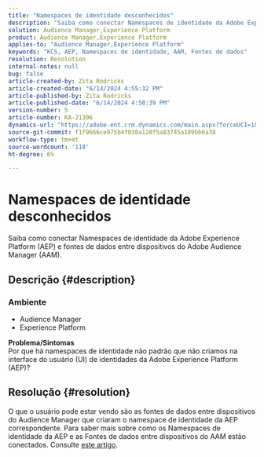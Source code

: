 ```yaml
---
title: "Namespaces de identidade desconhecidos"
description: "Saiba como conectar Namespaces de identidade da Adobe Experience Platform (AEP) e fontes de dados entre dispositivos do Adobe Audience Manager (AAM)."
solution: Audience Manager,Experience Platform
product: Audience Manager,Experience Platform
applies-to: "Audience Manager,Experience Platform"
keywords: "KCS, AEP, Namespaces de identidade, AAM, Fontes de dados"
resolution: Resolution
internal-notes: null
bug: false
article-created-by: Zita Rodricks
article-created-date: "6/14/2024 4:55:32 PM"
article-published-by: Zita Rodricks
article-published-date: "6/14/2024 4:58:39 PM"
version-number: 5
article-number: KA-21306
dynamics-url: "https://adobe-ent.crm.dynamics.com/main.aspx?forceUCI=1&pagetype=entityrecord&etn=knowledgearticle&id=7e0f51e3-6e2a-ef11-840a-002248084fbb"
source-git-commit: f1f9666ce975b4f038a128f5a83745a109bb6a38
workflow-type: tm+mt
source-wordcount: '118'
ht-degree: 6%

---
```


# Namespaces de identidade desconhecidos


Saiba como conectar Namespaces de identidade da Adobe Experience Platform (AEP) e fontes de dados entre dispositivos do Adobe Audience Manager (AAM).

## Descrição {#description}


### <b>Ambiente</b>

- Audience Manager
- Experience Platform




<b>Problema/Sintomas</b>
<br>Por que há namespaces de identidade não padrão que não criamos na interface do usuário (UI) de identidades da Adobe Experience Platform (AEP)?<br>

## Resolução {#resolution}


O que o usuário pode estar vendo são as fontes de dados entre dispositivos do Audience Manager que criaram o namespace de identidade da AEP correspondente. Para saber mais sobre como os Namespaces de identidade da AEP e as Fontes de dados entre dispositivos do AAM estão conectados. Consulte [este artigo](https://experienceleague.adobe.com/docs/experience-cloud-kcs/kbarticles/KA-21305.html?lang=pt-BR).
